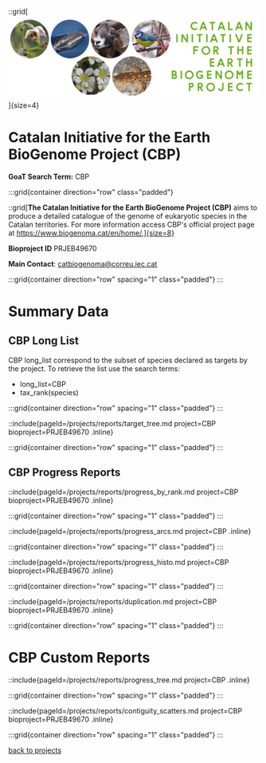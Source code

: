 ::grid[![GoaT](/static/images/CBP.jpg)]{size=4}

# Catalan Initiative for the Earth BioGenome Project (CBP)

**GoaT Search Term:** CBP

:::grid{container direction="row" class="padded"}

::grid[**The Catalan Initiative for the Earth BioGenome Project (CBP)** aims to produce a detailed catalogue of the genome of eukaryotic species in the Catalan territories. For more information access CBP's official project page at https://www.biogenoma.cat/en/home/.]{size=8}

**Bioproject ID** PRJEB49670

**Main Contact**: catbiogenoma@correu.iec.cat

:::grid{container direction="row" spacing="1" class="padded"}
:::

# Summary Data

## CBP Long List

CBP long_list correspond to the subset of species declared as targets by the project. To retrieve the list use the search terms:

- long_list=CBP
- tax_rank(species)

:::grid{container direction="row" spacing="1" class="padded"}
:::

::include{pageId=/projects/reports/target_tree.md project=CBP bioproject=PRJEB49670 .inline}

:::grid{container direction="row" spacing="1" class="padded"}
:::

## CBP Progress Reports

::include{pageId=/projects/reports/progress_by_rank.md project=CBP bioproject=PRJEB49670 .inline}

:::grid{container direction="row" spacing="1" class="padded"}
:::

::include{pageId=/projects/reports/progress_arcs.md project=CBP .inline}

:::grid{container direction="row" spacing="1" class="padded"}
:::

::include{pageId=/projects/reports/progress_histo.md project=CBP bioproject=PRJEB49670 .inline}

:::grid{container direction="row" spacing="1" class="padded"}
:::

::include{pageId=/projects/reports/duplication.md project=CBP bioproject=PRJEB49670 .inline}

:::grid{container direction="row" spacing="1" class="padded"}
:::

# CBP Custom Reports

::include{pageId=/projects/reports/progress_tree.md project=CBP .inline}

:::grid{container direction="row" spacing="1" class="padded"}
:::

::include{pageId=/projects/reports/contiguity_scatters.md project=CBP bioproject=PRJEB49670 .inline}

:::grid{container direction="row" spacing="1" class="padded"}
:::

[back to projects](/projects)
